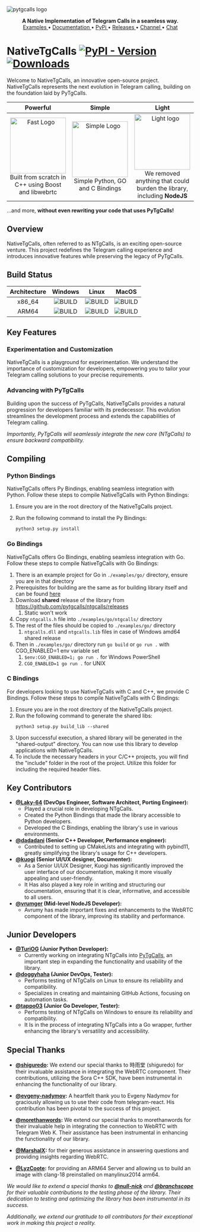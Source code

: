 <img src="https://raw.githubusercontent.com/pytgcalls/ntgcalls/master/.github/images/banner.png" alt="pytgcalls logo" />
<p align="center">
    <b>A Native Implementation of Telegram Calls in a seamless way.</b>
    <br>
    <a href="https://github.com/pytgcalls/ntgcalls/tree/master/examples">
        Examples
    </a>
    •
    <a href="https://pytgcalls.github.io/">
        Documentation
    </a>
    •
    <a href="https://pypi.org/project/ntgcalls/">
        PyPi
    </a>
    •
    <a href="https://github.com/pytgcalls/ntgcalls/releases">
        Releases
    </a>
    •
    <a href="https://t.me/pytgcallsnews">
        Channel
    </a>
    •
    <a href="https://t.me/pytgcallschat">
        Chat
    </a>
</p>

# NativeTgCalls [![PyPI - Version](https://img.shields.io/pypi/v/ntgcalls?logo=python&logoColor=%23959DA5&label=pypi&labelColor=%23282f37)](https://pypi.org/project/ntgcalls/) [![Downloads](https://pepy.tech/badge/ntgcalls)](https://pepy.tech/project/ntgcalls)

Welcome to NativeTgCalls, an innovative open-source project. NativeTgCalls represents the next evolution in Telegram calling, building on the foundation laid by PyTgCalls.

|                                                                                     Powerful                                                                                      |                                                                                 Simple                                                                                 |                                                                                                   Light                                                                                                    |
|:---------------------------------------------------------------------------------------------------------------------------------------------------------------------------------:|:----------------------------------------------------------------------------------------------------------------------------------------------------------------------:|:----------------------------------------------------------------------------------------------------------------------------------------------------------------------------------------------------------:|
| <img src="https://raw.githubusercontent.com/pytgcalls/ntgcalls/master/.github/images/fast.gif" width=150 alt="Fast Logo"/><br>Built from scratch in C++ using Boost and libwebrtc | <img src="https://raw.githubusercontent.com/pytgcalls/ntgcalls/master/.github/images/simple.gif" width=150 alt="Simple Logo"/><br>Simple Python, GO and C Bindings<br> | <img src="https://raw.githubusercontent.com/pytgcalls/ntgcalls/master/.github/images/light.gif" width=150 alt="Light logo"/><br>We removed anything that could burden the library, including <b>NodeJS</b> |

...and more, **without even rewriting your code that uses PyTgCalls!**

## Overview
NativeTgCalls, often referred to as NTgCalls, is an exciting open-source venture. This project redefines the 
Telegram calling experience and introduces innovative features while preserving the legacy of PyTgCalls.

## Build Status
| Architecture |                                                                   Windows                                                                   |                                                                Linux                                                                |                                                                  MacOS                                                                  |
|:------------:|:-------------------------------------------------------------------------------------------------------------------------------------------:|:-----------------------------------------------------------------------------------------------------------------------------------:|:---------------------------------------------------------------------------------------------------------------------------------------:|
|    x86_64    |   ![BUILD](https://img.shields.io/badge/build-passing-dark_green?logo=windows11&logoColor=%23959DA5&labelColor=%23282f37&color=%2328A745)   | ![BUILD](https://img.shields.io/badge/build-passing-dark_green?logo=linux&logoColor=%23959DA5&labelColor=%23282f37&color=%2328A745) | ![BUILD](https://img.shields.io/badge/build-unsupported-dark_green?logo=apple&logoColor=%23959DA5&labelColor=%23282f37&color=%23959DA5) |
|    ARM64     | ![BUILD](https://img.shields.io/badge/build-unsupported-dark_green?logo=windows11&logoColor=%23959DA5&labelColor=%23282f37&color=%23959DA5) | ![BUILD](https://img.shields.io/badge/build-passing-dark_green?logo=linux&logoColor=%23959DA5&labelColor=%23282f37&color=%2328A745) |   ![BUILD](https://img.shields.io/badge/build-passing-dark_green?logo=apple&logoColor=%23959DA5&labelColor=%23282f37&color=%2328A745)   |

## Key Features

### Experimentation and Customization
NativeTgCalls is a playground for experimentation. We understand the importance of customization for developers, 
empowering you to tailor your Telegram calling solutions to your precise requirements.

### Advancing with PyTgCalls
Building upon the success of PyTgCalls, NativeTgCalls provides a natural progression for developers familiar with its predecessor. 
This evolution streamlines the development process and extends the capabilities of Telegram calling.

<i>Importantly, PyTgCalls will seamlessly integrate the new core (NTgCalls) to ensure backward compatibility.</i>

## Compiling

### Python Bindings
NativeTgCalls offers Py Bindings, enabling seamless integration with Python. Follow these steps to compile NativeTgCalls with Python Bindings:
1. Ensure you are in the root directory of the NativeTgCalls project.
2. Run the following command to install the Py Bindings:

   ```shell
   python3 setup.py install
   ```
### Go Bindings
NativeTgCalls offers Go Bindings, enabling seamless integration with Go. Follow these steps to compile NativeTgCalls with Go Bindings:
1. There is an example project for Go in `./examples/go/` directory, ensure you are in that directory
2. Prerequisites for building are the same as for building library itself and can be found [here](https://pytgcalls.github.io/NTgCalls/Build%20Guide#Installing=Prerequisites)
3. Download **shared** release of the library from https://github.com/pytgcalls/ntgcalls/releases
    1. Static won't work
4. Copy `ntgcalls.h` file into `./examples/go/ntgcalls/` directory
5. The rest of the files should be copied to `./examples/go/` directory
    1. `ntgcalls.dll` and `ntgcalls.lib` files in case of Windows amd64 shared release
6. Then in `./examples/go/` directory run `go build` or `go run .` with CGO_ENABLED=1 env variable set
    1. `$env:CGO_ENABLED=1; go run .` for Windows PowerShell
    2. `CGO_ENABLED=1 go run .` for UNIX


### C Bindings
For developers looking to use NativeTgCalls with C and C++, we provide C Bindings. Follow these steps to compile NativeTgCalls with C Bindings:
1. Ensure you are in the root directory of the NativeTgCalls project.
2. Run the following command to generate the shared libs:
   ```shell
   python3 setup.py build_lib --shared
   ```
3. Upon successful execution, a shared library will be generated in the "shared-output" directory. 
   You can now use this library to develop applications with NativeTgCalls.
4. To include the necessary headers in your C/C++ projects, you will find the "include" folder in the root of the project. 
   Utilize this folder for including the required header files.

## Key Contributors
* <b><a href="https://github.com/Laky-64">@Laky-64</a> (DevOps Engineer, Software Architect, Porting Engineer):</b>
    * Played a crucial role in developing NTgCalls.
    * Created the Python Bindings that made the library accessible to Python developers.
    * Developed the C Bindings, enabling the library's use in various environments.
* <b><a href="https://github.com/dadadani">@dadadani</a> (Senior C++ Developer, Performance engineer):</b>
    * Contributed to setting up CMakeLists and integrating with pybind11,
      greatly simplifying the library's usage for C++ developers.
* <b><a href="https://github.com/kuogi">@kuogi</a> (Senior UI/UX designer, Documenter):</b>
    * As a Senior UI/UX Designer, Kuogi has significantly improved the user interface of our documentation, 
      making it more visually appealing and user-friendly.
    * It Has also played a key role in writing and structuring our documentation, ensuring that it is clear,
      informative, and accessible to all users.
* <b><a href="https://github.com/vrumger">@vrumger</a> (Mid-level NodeJS Developer):</b>
    * Avrumy has made important fixes and enhancements to the WebRTC component of the library, 
      improving its stability and performance.

## Junior Developers
* <b><a href="https://github.com/TuriOG">@TuriOG</a> (Junior Python Developer):</b>
    * Currently working on integrating NTgCalls into <a href="//github.com/pytgcalls/pytgcalls">PyTgCalls</a>, an important step
      in expanding the functionality and usability of the library.
* <b><a href="https://github.com/doggyhaha">@doggyhaha</a> (Junior DevOps, Tester):</b>
    * Performs testing of NTgCalls on Linux to ensure its reliability and compatibility.
    * Specializes in creating and maintaining GitHub Actions, focusing on automation tasks.
* <b><a href="https://github.com/tappo03">@tappo03</a> (Junior Go Developer, Tester):</b>
    * Performs testing of NTgCalls on Windows to ensure its reliability and compatibility.
    * It Is in the process of integrating NTgCalls into a Go wrapper, further enhancing the library's
      versatility and accessibility.

## Special Thanks
* <b><a href="https://github.com/shiguredo">@shiguredo</a>:</b>
  We extend our special thanks to 時雨堂 (shiguredo) for their invaluable assistance in integrating the WebRTC component. Their contributions,
  utilizing the Sora C++ SDK, have been instrumental in enhancing the functionality of our library.

* <b><a href="https://github.com/evgeny-nadymov">@evgeny-nadymov</a>:</b>
  A heartfelt thank you to Evgeny Nadymov for graciously allowing us to use their code from telegram-react.
  His contribution has been pivotal to the success of this project.

* <b><a href="https://github.com/morethanwords">@morethanwords</a>:</b>
  We extend our special thanks to morethanwords for their invaluable help in integrating the connection to WebRTC with Telegram Web K. 
  Their assistance has been instrumental in enhancing the functionality of our library.

* <b><a href="https://github.com/MarshalX">@MarshalX</a>:</b> for their generous assistance in answering questions and providing insights regarding WebRTC.

* <b><a href="https://github.com/LyzCoote">@LyzCoote</a>:</b> for providing an ARM64 Server and allowing us to build an image with clang-18 preinstalled on manylinux2014 arm64.

_We would like to extend a special thanks to <b><a href='https://github.com/null-nick'>@null-nick</a></b>
and <b><a href='https://github.com/branchscope'>@branchscope</a></b> for their valuable contributions to the testing phase of the library.
Their dedication to testing and optimizing the library has been instrumental in its success._

_Additionally, we extend our gratitude to all contributors for their exceptional work in making this project a reality._
